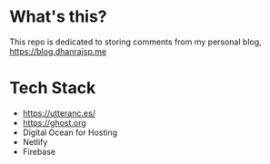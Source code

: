 # What's this?

This repo is dedicated to storing comments from my personal blog, https://blog.dhanrajsp.me

# Tech Stack

* https://utteranc.es/
* https://ghost.org
* Digital Ocean for Hosting
* Netlify
* Firebase
